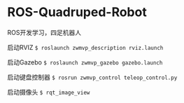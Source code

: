# ROS-Quadruped-Robot
ROS开发学习，四足机器人

启动RVIZ
`$ roslaunch zwmvp_description rviz.launch`

启动Gazebo
`$ roslaunch zwmvp_gazebo gazebo.launch`

启动键盘控制器
`$ rosrun zwmvp_control teleop_control.py`

启动摄像头
`$ rqt_image_view`

